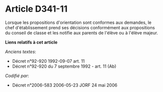 # Article D341-11

Lorsque les propositions d'orientation sont conformes aux demandes, le chef d'établissement prend ses décisions conformément
aux propositions du conseil de classe et les notifie aux parents de l'élève ou à l'élève majeur.

**Liens relatifs à cet article**

_Anciens textes_:

  - Décret n°92-920 1992-09-07 art. 11
  - Décret n°92-920 du 7 septembre 1992 - art. 11 (Ab)

_Codifié par_:

  - Décret n°2006-583 2006-05-23 JORF 24 mai 2006
